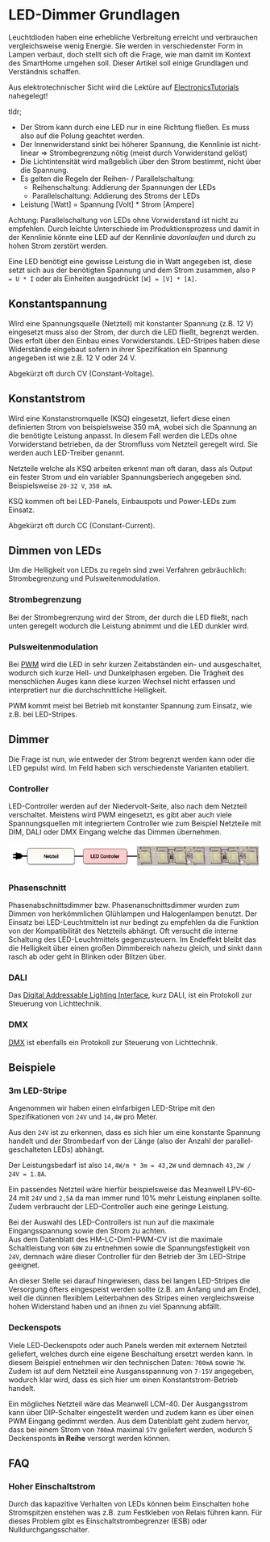 # LED-Dimmer Grundlagen

Leuchtdioden haben eine erhebliche Verbreitung erreicht und verbrauchen vergleichsweise wenig Energie.
Sie werden in verschiedenster Form in Lampen verbaut, doch stellt sich oft die Frage, wie man damit
im Kontext des SmartHome umgehen soll. Dieser Artikel soll einige Grundlagen und Verständnis schaffen.

Aus elektrotechnischer Sicht wird die Lektüre auf
[ElectronicsTutorials](https://www.electronics-tutorials.ws/de/dioden/leuchtdiode.html) nahegelegt!

tldr;
* Der Strom kann durch eine LED nur in eine Richtung fließen. Es muss also auf die Polung geachtet werden.
* Der Innenwiderstand sinkt bei höherer Spannung, die Kennlinie ist nicht-linear
  => Strombegrenzung nötig (meist durch Vorwiderstand gelöst)
* Die Lichtintensität wird maßgeblich über den Strom bestimmt, nicht über die Spannung.
* Es gelten die Regeln der Reihen- / Parallelschaltung:
  * Reihenschaltung: Addierung der Spannungen der LEDs
  * Parallelschaltung: Addierung des Stroms der LEDs
* Leistung [Watt] = Spannung [Volt] * Strom [Ampere]

Achtung: Parallelschaltung von LEDs ohne Vorwiderstand ist nicht zu empfehlen. Durch leichte Unterschiede 
im Produktionsprozess und damit in der Kennlinie könnte eine LED auf der Kennlinie *davonlaufen* und 
durch zu hohen Strom zerstört werden.

Eine LED benötigt eine gewisse Leistung die in Watt angegeben ist,
diese setzt sich aus der benötigten Spannung und dem Strom zusammen, also `P = U * I`
oder als Einheiten ausgedrückt `[W] = [V] * [A]`.



## Konstantspannung

Wird eine Spannungsquelle (Netzteil) mit konstanter Spannung (z.B. 12 V) eingesetzt 
muss also der Strom, der durch die LED fließt, begrenzt werden. Dies erfolt über
den Einbau eines Vorwiderstands. LED-Stripes haben diese Widerstände eingebaut
sofern in ihrer Spezifikation ein Spannung angegeben ist wie z.B. 12 V oder 24 V.

Abgekürzt oft durch CV (Constant-Voltage).


## Konstantstrom

Wird eine Konstanstromquelle (KSQ) eingesetzt, liefert diese einen definierten Strom
von beispielsweise 350 mA, wobei sich die Spannung an die benötigte Leistung anpasst.
In diesem Fall werden die LEDs ohne Vorwiderstand betrieben, da der Stromfluss vom
Netzteil geregelt wird. Sie werden auch LED-Treiber genannt.

Netzteile welche als KSQ arbeiten erkennt man oft daran, dass als Output
ein fester Strom und ein variabler Spannungsberiech angegeben sind. Beispielsweise
`20-32 V`, `350 mA`.

KSQ kommen oft bei LED-Panels, Einbauspots und Power-LEDs zum Einsatz.

Abgekürzt oft durch CC (Constant-Current).


## Dimmen von LEDs

Um die Helligkeit von LEDs zu regeln sind zwei Verfahren gebräuchlich: Strombegrenzung und Pulsweitenmodulation. 

### Strombegrenzung

Bei der Strombegrenzung wird der Strom, der durch die LED fließt, nach unten geregelt wodurch
die Leistung abnimmt und die LED dunkler wird.

### Pulsweitenmodulation

Bei [PWM](https://de.wikipedia.org/wiki/Pulsdauermodulation) wird die LED in sehr kurzen
Zeitabständen ein- und ausgeschaltet, wodurch sich kurze Hell- und Dunkelphasen ergeben.
Die Trägheit des menschlichen Auges kann diese kurzen Wechsel nicht erfassen
und interpretiert nur die durchschnittliche Helligkeit.

PWM kommt meist bei Betrieb mit konstanter Spannung zum Einsatz, wie z.B. bei LED-Stripes.


## Dimmer

Die Frage ist nun, wie entweder der Strom begrenzt werden kann oder die LED
gepulst wird. Im Feld haben sich verschiedenste Varianten etabliert.

### Controller

LED-Controller werden auf der Niedervolt-Seite, also nach dem Netzteil verschaltet.
Meistens wird PWM eingesetzt, es gibt aber auch viele Spannungsquellen mit integriertem
Controller wie zum Beispiel Netzteile mit DIM, DALI oder DMX Eingang welche das Dimmen übernehmen.

![Netzteil - Controller - LED-Stripe](./images/Netzteil-LED-Controller-Stripe.png)

### Phasenschnitt

Phasenabschnittsdimmer bzw. Phasenanschnittsdimmer wurden zum Dimmen von herkömmlichen
Glühlampen und Halogenlampen benutzt. Der Einsatz bei LED-Leuchtmitteln ist nur bedingt
zu empfehlen da die Funktion von der Kompatibilität des Netzteils abhängt. 
Oft versucht die interne Schaltung des LED-Leuchtmittels gegenzusteuern. Im Endeffekt 
bleibt das die Helligkeit über einen großen Dimmbereich nahezu gleich, und sinkt dann 
rasch ab oder geht in Blinken oder Blitzen über.

### DALI

Das [Digital Addressable Lighting Interface](https://de.wikipedia.org/wiki/Digital_Addressable_Lighting_Interface),
 kurz DALI, ist ein Protokoll zur Steuerung von Lichttechnik. 

### DMX

[DMX](https://de.wikipedia.org/wiki/DMX_(Lichttechnik)) ist ebenfalls ein Protokoll zur Steuerung von Lichttechnik.


## Beispiele

### 3m LED-Stripe

Angenommen wir haben einen einfarbigen LED-Stripe mit den Spezifikationen von `24V` und `14,4W` pro Meter.

Aus den `24V` ist zu erkennen, dass es sich hier um eine konstante Spannung handelt und der Strombedarf
von der Länge (also der Anzahl der parallel-geschalteten LEDs) abhängt.

Der Leistungsbedarf ist also `14,4W/m * 3m = 43,2W` und demnach `43,2W / 24V = 1.8A`. 

Ein passendes Netzteil wäre hierfür beispielsweise das Meanwell LPV-60-24 mit `24V` und `2,5A` da man
immer rund 10% mehr Leistung einplanen sollte. Zudem verbraucht der LED-Controller auch eine geringe Leistung.

Bei der Auswahl des LED-Controllers ist nun auf die maximale Eingangsspannung sowie den Strom zu achten.  
Aus dem Datenblatt des HM-LC-Dim1-PWM-CV ist die maximale Schaltleistung von `60W` zu entnehmen sowie
die Spannungsfestigkeit von `24V`, demnach wäre dieser Controller für den Betrieb der 3m LED-Stripe geeignet.

An dieser Stelle sei darauf hingewiesen, dass bei langen LED-Stripes die Versorgung öfters eingespeist werden
sollte (z.B. am Anfang und am Ende), weil die dünnen flexiblem Leiterbahnen des Stripes einen vergleichsweise 
hohen Widerstand haben und an ihnen zu viel Spannung abfällt.

### Deckenspots

Viele LED-Deckenspots oder auch Panels werden mit externem Netzteil geliefert, welches durch
eine eigene Beschaltung ersetzt werden kann. In diesem Beispiel entnehmen wir den technischen Daten:
`700mA` sowie `7W`. Zudem ist auf dem Netzteil eine Ausgansspannung von `7-15V` angegeben, wodurch
klar wird, dass es sich hier um einen Konstantstrom-Betrieb handelt.

Ein mögliches Netzteil wäre das Meanwell LCM-40. Der Ausgangsstrom kann über DIP-Schalter
eingestellt werden und zudem kann es über einen PWM Eingang gedimmt werden. Aus dem Datenblatt
geht zudem hervor, dass bei einem Strom von `700mA` maximal `57V` geliefert werden, wodurch 5
Deckensponts **in Reihe** versorgt werden können.


## FAQ

### Hoher Einschaltstrom

Durch das kapazitive Verhalten von LEDs können beim Einschalten hohe Stromspitzen enstehen was z.B. zum 
Festkleben von Relais führen kann. Für dieses Problem gibt es Einschaltstrombegrenzer (ESB) oder Nulldurchgangsschalter.
